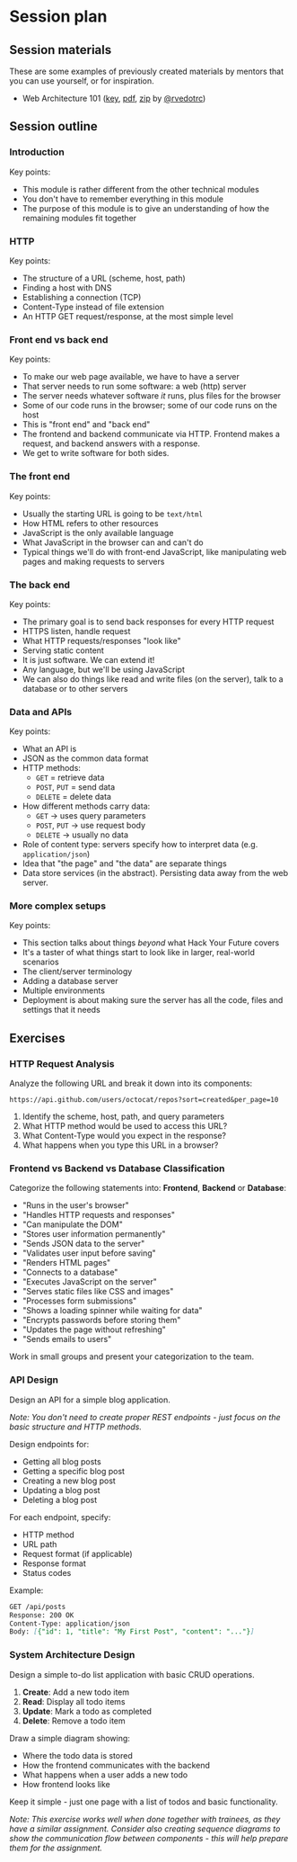 # Session plan

## Session materials

These are some examples of previously created materials by mentors that you can use yourself, or for inspiration.

- Web Architecture 101 ([key](session-materials/web-architecture-101.key), [pdf](session-materials/web-architecture-101.pdf), [zip](session-materials/web-architecture-101.zip) by [@rvedotrc](https://github.com/rvedotrc))

## Session outline

### Introduction

Key points:

- This module is rather different from the other technical modules
- You don't have to remember everything in this module
- The purpose of this module is to give an understanding of how the remaining modules fit together

### HTTP

Key points:

- The structure of a URL (scheme, host, path)
- Finding a host with DNS
- Establishing a connection (TCP)
- Content-Type instead of file extension
- An HTTP GET request/response, at the most simple level

### Front end vs back end

Key points:

- To make our web page available, we have to have a server
- That server needs to run some software: a web (http) server
- The server needs whatever software _it_ runs, plus files for the browser
- Some of our code runs in the browser; some of our code runs on the host
- This is "front end" and "back end"
- The frontend and backend communicate via HTTP. Frontend makes a request, and backend answers with a response.
- We get to write software for both sides.

### The front end

Key points:

- Usually the starting URL is going to be `text/html`
- How HTML refers to other resources
- JavaScript is the only available language
- What JavaScript in the browser can and can't do
- Typical things we'll do with front-end JavaScript, like manipulating web pages and making requests to servers

### The back end

Key points:

- The primary goal is to send back responses for every HTTP request
- HTTPS listen, handle request
- What HTTP requests/responses "look like"
- Serving static content
- It is just software. We can extend it!
- Any language, but we'll be using JavaScript
- We can also do things like read and write files (on the server), talk to a database or to other servers

### Data and APIs

Key points:

- What an API is
- JSON as the common data format
- HTTP methods:
  - `GET` = retrieve data
  - `POST`, `PUT` = send data
  - `DELETE` = delete data
- How different methods carry data:
  - `GET` → uses query parameters
  - `POST`, `PUT` → use request body
  - `DELETE` → usually no data
- Role of content type: servers specify how to interpret data (e.g. `application/json`)
- Idea that "the page" and "the data" are separate things
- Data store services (in the abstract). Persisting data away from the web server.

### More complex setups

Key points:

- This section talks about things _beyond_ what Hack Your Future covers
- It's a taster of what things start to look like in larger, real-world scenarios
- The client/server terminology
- Adding a database server
- Multiple environments
- Deployment is about making sure the server has all the code, files and settings that it needs

## Exercises

### HTTP Request Analysis

Analyze the following URL and break it down into its components:

`https://api.github.com/users/octocat/repos?sort=created&per_page=10`

1. Identify the scheme, host, path, and query parameters
2. What HTTP method would be used to access this URL?
3. What Content-Type would you expect in the response?
4. What happens when you type this URL in a browser?

### Frontend vs Backend vs Database Classification

Categorize the following statements into: **Frontend**, **Backend** or **Database**:

- "Runs in the user's browser"
- "Handles HTTP requests and responses"
- "Can manipulate the DOM"
- "Stores user information permanently"
- "Sends JSON data to the server"
- "Validates user input before saving"
- "Renders HTML pages"
- "Connects to a database"
- "Executes JavaScript on the server"
- "Serves static files like CSS and images"
- "Processes form submissions"
- "Shows a loading spinner while waiting for data"
- "Encrypts passwords before storing them"
- "Updates the page without refreshing"
- "Sends emails to users"

Work in small groups and present your categorization to the team.

### API Design

Design an API for a simple blog application.

_Note: You don't need to create proper REST endpoints - just focus on the basic structure and HTTP methods._

Design endpoints for:

- Getting all blog posts
- Getting a specific blog post
- Creating a new blog post
- Updating a blog post
- Deleting a blog post

For each endpoint, specify:

- HTTP method
- URL path
- Request format (if applicable)
- Response format
- Status codes

Example:

```markdown
GET /api/posts
Response: 200 OK
Content-Type: application/json
Body: [{"id": 1, "title": "My First Post", "content": "..."}]
```

### System Architecture Design

Design a simple to-do list application with basic CRUD operations.

1. **Create**: Add a new todo item
2. **Read**: Display all todo items
3. **Update**: Mark a todo as completed
4. **Delete**: Remove a todo item

Draw a simple diagram showing:

- Where the todo data is stored
- How the frontend communicates with the backend
- What happens when a user adds a new todo
- How frontend looks like

Keep it simple - just one page with a list of todos and basic functionality.

_Note: This exercise works well when done together with trainees, as they have a similar assignment. Consider also creating sequence diagrams to show the communication flow between components - this will help prepare them for the assignment._

